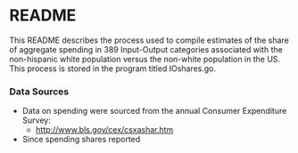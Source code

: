 # README #

This README describes the process used to compile estimates of the share of aggregate spending in 389 Input-Output categories associated with the non-hispanic white population versus the non-white population in the US. This process is stored in the program titled IOshares.go.

### Data Sources ###

* Data on spending were sourced from the annual Consumer Expenditure Survey:
    * http://www.bls.gov/cex/csxashar.htm
* Since spending shares reported
